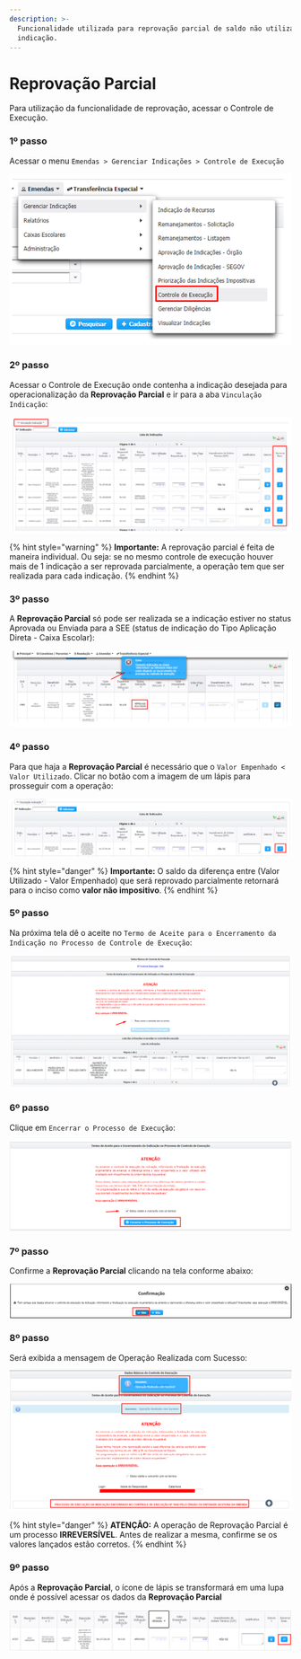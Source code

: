 ```yaml
---
description: >-
  Funcionalidade utilizada para reprovação parcial de saldo não utilizado da
  indicação.
---
```


# Reprovação Parcial

Para utilização da funcionalidade de reprovação, acessar o Controle de Execução.

### &#x20;1º passo

Acessar o menu `Emendas > Gerenciar Indicações > Controle de Execução`

![](<../.gitbook/assets/image (369) (1).png>)

### 2º passo

Acessar o Controle de Execução onde contenha a indicação desejada para operacionalização da **Reprovação Parcial** e ir para a aba `Vinculação Indicação`:

![](<../.gitbook/assets/image (373) (1).png>)

{% hint style="warning" %}
**Importante:** A reprovação parcial é feita de maneira individual. Ou seja: se no mesmo controle de execução houver mais de 1 indicação a ser reprovada parcialmente, a operação tem que ser realizada para cada indicação.
{% endhint %}

### 3º passo

&#x20;A **Reprovação Parcial** só pode ser realizada se a indicação estiver no status Aprovada ou Enviada para a SEE (status de indicação do Tipo Aplicação Direta - Caixa Escolar):

![](<../.gitbook/assets/image (371) (1).png>)

### 4º passo&#x20;

Para que haja a **Reprovação Parcial** é necessário que o `Valor Empenhado < Valor Utilizado`.  Clicar no botão com a imagem de um lápis para prosseguir com a operação:&#x20;

![](<../.gitbook/assets/image (366) (1).png>)

{% hint style="danger" %}
**Importante:** O saldo da diferença entre (Valor Utilizado - Valor Empenhado) que será reprovado parcialmente retornará para o inciso como **valor não impositivo**.
{% endhint %}

### 5º passo

Na próxima tela dê o aceite no `Termo de Aceite para o Encerramento da Indicação no Processo de Controle de Execução`:

![](<../.gitbook/assets/image (372) (1).png>)

### 6º passo

Clique em `Encerrar o Processo de Execução`:

![](<../.gitbook/assets/image (374) (1).png>)

### 7º passo

Confirme a **Reprovação Parcial** clicando na tela conforme abaixo:

![](<../.gitbook/assets/image (370) (1).png>)

### 8º passo

Será exibida a mensagem de Operação Realizada com Sucesso:

![](<../.gitbook/assets/image (363) (1).png>)

{% hint style="danger" %}
**ATENÇÃO:** A operação de Reprovação Parcial é um processo **IRREVERSÍVEL**. Antes de realizar a mesma, confirme se os valores lançados estão corretos.
{% endhint %}

### 9º passo

Após a **Reprovação Parcial**, o ícone de lápis se transformará em uma lupa onde é possível acessar os dados da **Reprovação Parcial**

![](<../.gitbook/assets/image (368) (1).png>)
